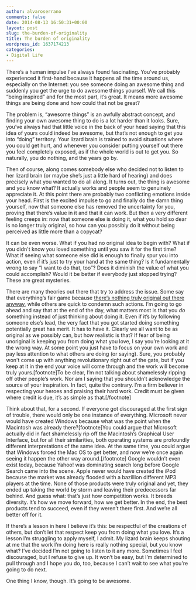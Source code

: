 ```yaml
---
author: alvaroserrano
comments: false
date: 2014-08-13 16:50:31+00:00
layout: post
slug: the-burden-of-originality
title: The burden of originality
wordpress_id: 1637174213
categories:
- Digital Life
---
```


There’s a human impulse I’ve always found fascinating. You’ve probably experienced it first-hand because it happens all the time around us, especially on the Internet: you see someone doing an awesome thing and suddenly you get the urge to do awesome things yourself. We call this “being inspired” and for the most part, it’s great. It means more awesome things are being done and how could that not be great?

The problem is, “awesome things” is an awfully abstract concept, and finding your own awesome thing to do is a lot harder than it looks. Sure, you’ve always had that little voice in the back of your head saying that this idea of yours could indeed be awesome, but that’s not enough to get you into “doing” territory. Your lizard brain is trained to avoid situations where you could get hurt, and whenever you consider putting yourself out there you feel completely exposed, as if the whole world is out to get you. So naturally, you do nothing, and the years go by.

Then of course, along comes somebody else who decided not to listen to her lizard brain (or maybe she’s just a little hard of hearing) and does precisely what you wanted to do all along. It turns out, the thing is awesome and you know what? It actually works and people seem to genuinely appreciate it. At this point there are probably two conflicting emotions inside your head. First is the excited impulse to go and finally do the damn thing yourself, now that someone else has removed the uncertainty for you, proving that there’s value in it and that it can work. But then a very different feeling creeps in: now that someone else is doing it, what you hold so dear is no longer truly original, so how can you possibly do it without being perceived as little more than a copycat?

It can be even worse. What if you had no original idea to begin with? What if you didn't know you loved something until you saw it for the first time? What if seeing what someone else did is enough to finally spur you into action, even if it’s just to try your hand at the same thing? Is it fundamentally wrong to say “I want to do that, too”? Does it diminish the value of what you could accomplish? Would it be better if everybody just stopped trying? These are great mysteries.

There are many theories out there that try to address the issue. Some say that everything’s fair game because [there’s nothing truly original out there anyway](http://everythingisaremix.info), while others are quick to condemn such actions. I’m going to go ahead and say that at the end of the day, what matters most is that you _do_ something instead of just thinking about doing it. Even if it’s by following someone else’s lead, the very fact that you got started doing something potentially great has merit. It has to have it. Clearly we all want to be as original as we possibly can, but how realistic is that? If fear of being unoriginal is keeping you from doing what you love, I say you’re looking at it the wrong way. At some point you just have to focus on your own work and pay less attention to what others are doing (or saying). Sure, you probably won't come up with anything revolutionary right out of the gate, but if you keep at it in the end your voice will come through and the work will become truly yours.[footnote]To be clear, I’m not talking about shamelessly ripping off other people’s work. Nor am I saying that you shouldn’t acknowledge the source of your inspiration. In fact, quite the contrary. I’m a firm believer in respecting your heroes and praising their hard work. Credit must be given where credit is due, it’s as simple as that.[/footnote]

Think about that, for a second. If everyone got discouraged at the first sign of trouble, there would only be one instance of everything. Microsoft never would have created Windows because what was the point when the Macintosh was already there?[footnote]You could argue that Microsoft actually did in fact shamelessly rip off the Macintosh’s Graphical User Interface, but for all their similarities, both operating systems are profoundly different interpretations of the same idea. At the same time, you could argue that Windows forced the Mac OS to get better, and now we’re once again seeing it happen the other way around.[/footnote] Google wouldn’t even exist today, because Yahoo! was dominating search long before Google Search came into the scene. Apple never would have created the iPod because the market was already flooded with a bazillion different MP3 players at the time. None of those products were truly original and yet, they ended up taking the world by storm and leaving their predecessors far behind. And guess what: that’s just how competition works. It breeds diversity. It’s how we move forward, how we get better. In the end, the best products tend to succeed, even if they weren’t there first. And we’re all better off for it.

If there’s a lesson in here I believe it’s this: be respectful of the creations of others, but don’t let that respect keep you from doing what you love. It’s a lesson I’m struggling to apply myself, I admit. My lizard brain keeps shouting at me that the work I’m doing here is really nothing special, but you know what? I’ve decided I’m not going to listen to it any more. Sometimes I feel discouraged, but I refuse to give up. It won’t be easy, but I’m determined to pull through and I hope you do, too, because I can’t wait to see what you're going to do next.

One thing I know, though. It’s going to be awesome.
